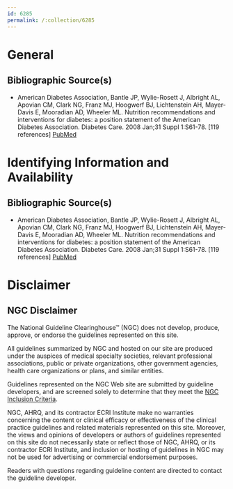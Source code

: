 ```yaml
---
id: 6285
permalink: /:collection/6285
---
```


# General

## Bibliographic Source(s)

- American Diabetes Association, Bantle JP, Wylie-Rosett J, Albright AL, Apovian CM, Clark NG, Franz MJ, Hoogwerf BJ, Lichtenstein AH, Mayer-Davis E, Mooradian AD, Wheeler ML. Nutrition recommendations and interventions for diabetes: a position statement of the American Diabetes Association. Diabetes Care. 2008 Jan;31 Suppl 1:S61-78. [119 references] [ PubMed ](http://www.ncbi.nlm.nih.gov/entrez/query.fcgi?cmd=Retrieve&db=pubmed&dopt=Abstract&list_uids=18165339)

# Identifying Information and Availability

## Bibliographic Source(s)

- American Diabetes Association, Bantle JP, Wylie-Rosett J, Albright AL, Apovian CM, Clark NG, Franz MJ, Hoogwerf BJ, Lichtenstein AH, Mayer-Davis E, Mooradian AD, Wheeler ML. Nutrition recommendations and interventions for diabetes: a position statement of the American Diabetes Association. Diabetes Care. 2008 Jan;31 Suppl 1:S61-78. [119 references] [ PubMed ](http://www.ncbi.nlm.nih.gov/entrez/query.fcgi?cmd=Retrieve&db=pubmed&dopt=Abstract&list_uids=18165339)

# Disclaimer

## NGC Disclaimer

The National Guideline Clearinghouse™ (NGC) does not develop, produce, approve, or endorse the guidelines represented on this site.

All guidelines summarized by NGC and hosted on our site are produced under the auspices of medical specialty societies, relevant professional associations, public or private organizations, other government agencies, health care organizations or plans, and similar entities.

Guidelines represented on the NGC Web site are submitted by guideline developers, and are screened solely to determine that they meet the [NGC Inclusion Criteria](/help-and-about/summaries/inclusion-criteria).

NGC, AHRQ, and its contractor ECRI Institute make no warranties concerning the content or clinical efficacy or effectiveness of the clinical practice guidelines and related materials represented on this site. Moreover, the views and opinions of developers or authors of guidelines represented on this site do not necessarily state or reflect those of NGC, AHRQ, or its contractor ECRI Institute, and inclusion or hosting of guidelines in NGC may not be used for advertising or commercial endorsement purposes.

Readers with questions regarding guideline content are directed to contact the guideline developer.

